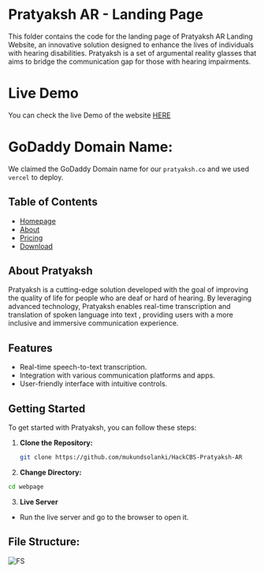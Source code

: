 # Pratyaksh AR - Landing Page

This folder contains the code for the landing page of Pratyaksh AR Landing Website, an innovative solution designed to enhance the lives of individuals with hearing disabilities. Pratyaksh is a set of argumental reality glasses that aims to bridge the communication gap for those with hearing impairments.

# Live Demo

You can check the live Demo of the website [HERE](https://www.pratyakshar.co)

# GoDaddy Domain Name:

We claimed the GoDaddy Domain name for our `pratyaksh.co` and we used `vercel` to deploy.

## Table of Contents

- [Homepage](https://www.pratyakshar.co/#home)
- [About](https://www.pratyakshar.co/#about)
- [Pricing](https://www.pratyakshar.co/#pricing)
- [Download](https://www.pratyakshar.co/#download)

## About Pratyaksh

Pratyaksh is a cutting-edge solution developed with the goal of improving the quality of life for people who are deaf or hard of hearing. By leveraging advanced technology, Pratyaksh enables real-time transcription and translation of spoken language into text , providing users with a more inclusive and immersive communication experience.

## Features

- Real-time speech-to-text transcription.
- Integration with various communication platforms and apps.
- User-friendly interface with intuitive controls.

## Getting Started

To get started with Pratyaksh, you can follow these steps:

1. **Clone the Repository:**
   ```bash
   git clone https://github.com/mukundsolanki/HackCBS-Pratyaksh-AR
   ```

2. **Change Directory:**
```bash
cd webpage
```

3. **Live Server**

- Run the live server and go to the browser to open it.


## File Structure:

![FS](https://github.com/mukundsolanki/HackCBS-Pratyaksh-AR/assets/114515612/cd3ebcad-baf3-40ee-bdc0-bbece013d94b)

